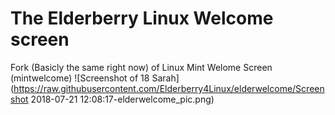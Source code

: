 # The Elderberry Linux Welcome screen

Fork (Basicly the same right now) of Linux Mint Welome Screen (mintwelcome)
![Screenshot of 18 Sarah](https://raw.githubusercontent.com/Elderberry4Linux/elderwelcome/Screenshot 2018-07-21 12:08:17-elderwelcome_pic.png)
